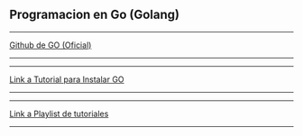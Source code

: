 ## Programacion en Go (Golang)

---
[Github de GO (Oficial)](https://github.com/golang/go)

---
---

[Link a Tutorial para Instalar GO](https://linuxconfig.org/how-to-install-go-on-ubuntu-20-04-focal-fossa-linux)

---
---

[Link a Playlist de tutoriales](https://www.youtube.com/playlist?list=PLzMcBGfZo4-mtY_SE3HuzQJzuj4VlUG0q) 

---